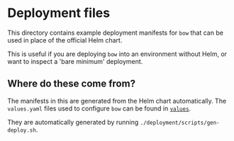 # Deployment files

This directory contains example deployment manifests for `bow` that can
be used in place of the official Helm chart.

This is useful if you are deploying `bow` into an environment without
Helm, or want to inspect a 'bare minimum' deployment.

## Where do these come from?

The manifests in this are generated from the Helm chart automatically.
The `values.yaml` files used to configure `bow` can be found in
[`values`](./values/).

They are automatically generated by running `./deployment/scripts/gen-deploy.sh`.
